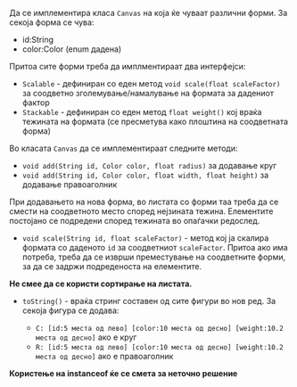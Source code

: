 Да се имплементира класа `Canvas` на која ќе чуваат различни форми. За секоја форма се чува:

- id:String
- color:Color (enum дадена)

Притоа сите форми треба да имплментираат два интерфејси:

- `Scalable` - дефиниран со еден метод `void scale(float scaleFactor)` за соодветно зголемување/намалување на формата за дадениот фактор
- `Stackable` - дефиниран со еден метод `float weight()` кој враќа тежината на формата (се пресметува како плоштина на соодветната форма)

Во класата `Canvas` да се имплементираат следните методи:

- `void add(String id, Color color, float radius)` за додавање круг
- `void add(String id, Color color, float width, float height)` за додавање правоаголник

При додавањето на нова форма, во листата со форми таа треба да се смести на соодветното место според нејзината тежина. Елементите постојано се подредени според тежината во опаѓачки редослед. 

 - `void scale(String id, float scaleFactor)` - метод кој ја скалира формата со даденото `id` за соодветниот `scaleFactor`. Притоа ако има потреба, треба да се изврши преместување на соодветните форми, за да се задржи подреденоста на елементите.

**Не смее да се користи сортирање на листата.**

- `toString()` - враќа стринг составен од сите фигури во нов ред. За секоја фигура се додава: 

  - `C: [id:5 места од лево] [color:10 места од десно] [weight:10.2 места од десно]` ако е круг
  - `R: [id:5 места од лево] [color:10 места од десно] [weight:10.2 места од десно]` ако е правоаголник

**Користење на instanceof ќе се смета за неточно решение**
